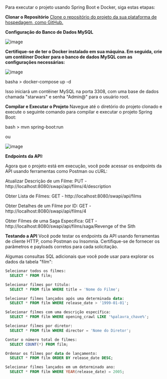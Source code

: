 Para executar o projeto usando Spring Boot e Docker, siga estas etapas:

**Clonar o Repositório**
[Clone o repositório do projeto da sua plataforma de hospedagem, como GitHub.](https://github.com/L42Matheus/Desafio_Backend)


**Configuração do Banco de Dados MySQL**
   
![image](https://github.com/L42Matheus/Desafio_Backend/assets/77408554/f13bcd3c-ab07-492e-a857-85b1fa60c2d4)

**Certifique-se de ter o Docker instalado em sua máquina. Em seguida, crie um contêiner Docker para o banco de dados MySQL com as configurações necessárias:**

![image](https://github.com/L42Matheus/Desafio_Backend/assets/77408554/44cf2c64-f680-4e89-9881-cb1c145cc0ce)


basha >
docker-compose up -d

Isso iniciará um contêiner MySQL na porta 3308, com uma base de dados chamada "starwars" e senha "Admin@" para o usuário root.


**Compilar e Executar o Projeto**
Navegue até o diretório do projeto clonado e execute o seguinte comando para compilar e executar o projeto Spring Boot:

bash >
mvn spring-boot:run

ou

![image](https://github.com/L42Matheus/Desafio_Backend/assets/77408554/3b83e079-7342-4300-9b6f-e792478160e1)





**Endpoints da API:**

Agora que o projeto está em execução, você pode acessar os endpoints da API usando ferramentas como Postman ou cURL:

Atualizar Descrição de um Filme:
PUT - http://localhost:8080/swapi/api/films/4/description

Obter Lista de Filmes:
GET - http://localhost:8080/swapi/api/films

Obter Detalhes de um Filme por ID:
GET - http://localhost:8080/swapi/api/films/4

Obter Filmes de uma Saga Específica:
GET - http://localhost:8080/swapi/api/films/saga/Revenge of the Sith


**Testando a API**
Você pode testar os endpoints da API usando ferramentas de cliente HTTP,
como Postman ou Insomnia. Certifique-se de fornecer os parâmetros e payloads corretos para cada solicitação.


Algumas consultas SQL adicionais que você pode usar para explorar os dados da tabela "film":

```sql
Selecionar todos os filmes:
  SELECT * FROM film;

Selecionar filmes por título:
  SELECT * FROM film WHERE title = 'Nome do Filme';

Selecionar filmes lançados após uma determinada data:
  SELECT * FROM film WHERE release_date > '1999-01-01';

Selecionar filmes com uma descrição específica:
  SELECT * FROM film WHERE opening_crawl LIKE '%palavra_chave%';

Selecionar filmes por diretor:
  SELECT * FROM film WHERE director = 'Nome do Diretor';

Contar o número total de filmes:
  SELECT COUNT(*) FROM film;

Ordenar os filmes por data de lançamento:
  SELECT * FROM film ORDER BY release_date DESC;

Selecionar filmes lançados em um determinado ano:
  SELECT * FROM film WHERE YEAR(release_date) = 2005;
